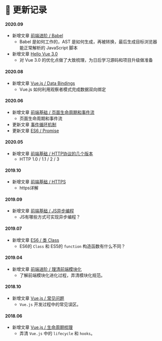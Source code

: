 # 📝 更新记录

#### 2020.09

  - 新增文章 [前端进阶 / Babel](/advanced/babel.md)
    - Babel 是如何工作的，AST 是如何生成，再被转换，最后生成目标浏览器能正常解析的 JavaScript 脚本
  - 新增文章 [Hello Vue 3.0](/vue@next/optimization)
    - 对 Vue 3.0 的优化点做了大致梳理，为日后学习源码和项目升级做准备

#### 2020.08

  - 新增文章 [Vue.js / Data Bindings](/vuejs/data-bindings)
    - Vue.js 如何利用观察者模式完成数据双向绑定

#### 2020.06

  - 新增文章 [前端基础 / 页面生命周期和事件流](/base/page-event-flow)
    - 页面生命周期和事件流
  - 更新文章 [事件循环机制](advanced/event-loop)
  - 更新文章 [ES6 / Promise](es6/promise)

#### 2020.05

  - 新增文章 [前端基础 / HTTP协议的几个版本](/base/http-version)
    - HTTP 1.0 / 1.1 / 2 / 3

#### 2019.10

  - 新增文章 [前端基础 / HTTPS](/base/https)
    - https详解

#### 2019.09

  - 新增文章 [前端基础 / JS异步编程](/base/js-asynchronous-programming)
    - JS有哪些方式可实现异步编程？

#### 2019.07

  - 新增文章 [ES6 / 类 Class](/es6/class)
    - ES6的 `Class` 和 ES5的 `function` 构造函数有什么不同？

#### 2019.04

  - 新增文章 [前端进阶 / 理清前端模块化](/advanced/clear-front-end-modular)
    - 了解前端模块化进化过程，弄清模块化规范。

#### 2018.10

  - 新增文章 [Vue.js / 常见问题](/vuejs/problems)
    - `Vue.js` 开发过程中的常见误区。

#### 2018.06

  - 新增文章 [Vue.js / 生命周期梳理](/vuejs/lifecycle)
    - 弄清 `Vue.js` 中的 `lifecycle` 和 `hooks`。
